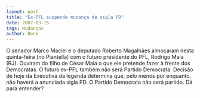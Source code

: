 ```yaml
---
layout: post
title: "Ex-PFL suspende mudança da sigla PD"
date: 2007-03-15
tags: Mudanças
author: None
---
```

O senador Marco Maciel e o deputado Roberto Magalhães almoçaram nesta quinta-feira (no Piantella) com o futuro presidente do PFL, Rodrigo Maia (RJ). 
Ouviram do filho de César Maia o que ele pretende fazer à frente dos Democratas. 
O futuro ex-PFL também não será Partido Democrata. 
Decisão de hoje da Executiva da legenda determina que, pelo menos por enquanto, não haverá a anunciada sigla PD. 
O Partido Democrata não será partido. 
Dá para entender? 